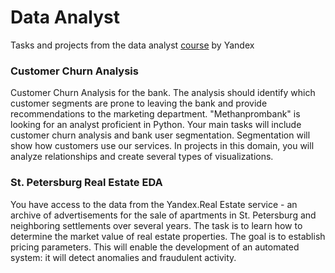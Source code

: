 # Data Analyst

Tasks and projects from the data analyst [course](https://practicum.yandex.ru/profile/data-analyst/) by Yandex

### Customer Churn Analysis
Customer Churn Analysis for the bank. The analysis should identify which customer segments are prone to leaving the bank and provide recommendations to the marketing department.
"Methanprombank" is looking for an analyst proficient in Python. Your main tasks will include customer churn analysis and bank user segmentation. Segmentation will show how customers use our services.
In projects in this domain, you will analyze relationships and create several types of visualizations.


### St. Petersburg Real Estate EDA
You have access to the data from the Yandex.Real Estate service - an archive of advertisements for the sale of apartments in St. Petersburg and neighboring settlements over several years. The task is to learn how to determine the market value of real estate properties. The goal is to establish pricing parameters. This will enable the development of an automated system: it will detect anomalies and fraudulent activity.
